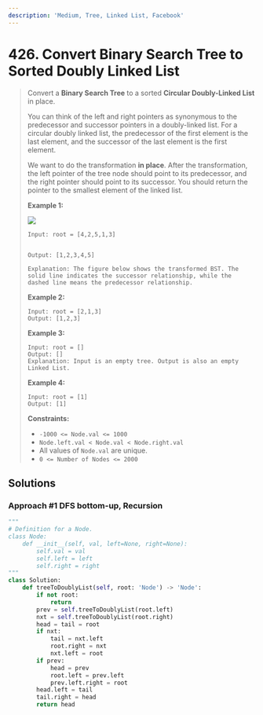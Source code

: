 ```yaml
---
description: 'Medium, Tree, Linked List, Facebook'
---
```


# 426. Convert Binary Search Tree to Sorted Doubly Linked List

> Convert a **Binary Search Tree** to a sorted **Circular Doubly-Linked List** in place.
>
> You can think of the left and right pointers as synonymous to the predecessor and successor pointers in a doubly-linked list. For a circular doubly linked list, the predecessor of the first element is the last element, and the successor of the last element is the first element.
>
> We want to do the transformation **in place**. After the transformation, the left pointer of the tree node should point to its predecessor, and the right pointer should point to its successor. You should return the pointer to the smallest element of the linked list.
>
> **Example 1:**
>
> ![](https://assets.leetcode.com/uploads/2018/10/12/bstdlloriginalbst.png)
>
> ```text
> Input: root = [4,2,5,1,3]
>
>
> Output: [1,2,3,4,5]
>
> Explanation: The figure below shows the transformed BST. The solid line indicates the successor relationship, while the dashed line means the predecessor relationship.
>
> ```
>
> **Example 2:**
>
> ```text
> Input: root = [2,1,3]
> Output: [1,2,3]
> ```
>
> **Example 3:**
>
> ```text
> Input: root = []
> Output: []
> Explanation: Input is an empty tree. Output is also an empty Linked List.
> ```
>
> **Example 4:**
>
> ```text
> Input: root = [1]
> Output: [1]
> ```
>
> **Constraints:**
>
> * `-1000 <= Node.val <= 1000`
> * `Node.left.val < Node.val < Node.right.val`
> * All values of `Node.val` are unique.
> * `0 <= Number of Nodes <= 2000`

## Solutions

### Approach \#1 DFS bottom-up, Recursion

```python
"""
# Definition for a Node.
class Node:
    def __init__(self, val, left=None, right=None):
        self.val = val
        self.left = left
        self.right = right
"""
class Solution:
    def treeToDoublyList(self, root: 'Node') -> 'Node':
        if not root:
            return
        prev = self.treeToDoublyList(root.left)
        nxt = self.treeToDoublyList(root.right)
        head = tail = root
        if nxt:
            tail = nxt.left
            root.right = nxt
            nxt.left = root
        if prev:
            head = prev
            root.left = prev.left
            prev.left.right = root
        head.left = tail
        tail.right = head
        return head
```

